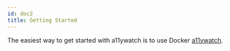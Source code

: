 ```yaml
---
id: doc2
title: Getting Started
---
```


The easiest way to get started with a11ywatch is to use Docker [a11ywatch](https://github.com/A11yWatch/a11ywatch).
